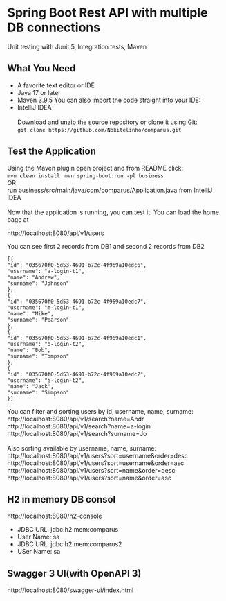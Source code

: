 # Spring Boot Rest API with multiple DB connections
Unit testing with Junit 5, Integration tests, Maven

## What You Need
- A favorite text editor or IDE
- Java 17 or later
- Maven 3.9.5
You can also import the code straight into your IDE:
- IntelliJ IDEA
<br><br>
Download and unzip the source repository or clone it using Git: <br>
``git clone https://github.com/Nokitelinho/comparus.git``

## Test the Application
Using the Maven plugin open project and from README click:<br>
``` mvn clean install ```
``` mvn spring-boot:run -pl business```
<br>OR<br>
run business/src/main/java/com/comparus/Application.java from IntelliJ IDEA
<br><br>
Now that the application is running, you can test it. You can load the home page at

http://localhost:8080/api/v1/users

You can see first 2 records from DB1 and second 2 records from DB2
```
[{
"id": "035670f0-5d53-4691-b72c-4f969a10edc6",
"username": "a-login-t1",
"name": "Andrew",
"surname": "Johnson"
},
{
"id": "035670f0-5d53-4691-b72c-4f969a10edc7",
"username": "m-login-t1",
"name": "Mike",
"surname": "Pearson"
},
{
"id": "035670f0-5d53-4691-b72c-4f969a10edc1",
"username": "b-login-t2",
"name": "Bob",
"surname": "Tompson"
},
{
"id": "035670f0-5d53-4691-b72c-4f969a10edc2",
"username": "j-login-t2",
"name": "Jack",
"surname": "Simpson"
}]
```

You can filter and sorting users by id, username, name, surname:<br>
http://localhost:8080/api/v1/search?name=Andr<br>
http://localhost:8080/api/v1/search?name=a-login<br>
http://localhost:8080/api/v1/search?surname=Jo<br>
<br>
Also sorting available by username, name, surname:<br>
http://localhost:8080/api/v1/users?sort=username&order=desc<br>
http://localhost:8080/api/v1/users?sort=username&order=asc<br>
http://localhost:8080/api/v1/users?sort=name&order=desc<br>
http://localhost:8080/api/v1/users?sort=name&order=asc<br>


## H2 in memory DB consol
http://localhost:8080/h2-console
- JDBC URL: jdbc:h2:mem:comparus
- User Name: sa
- JDBC URL: jdbc:h2:mem:comparus2
- USer Name: sa

## Swagger 3 UI(with OpenAPI 3)

http://localhost:8080/swagger-ui/index.html
